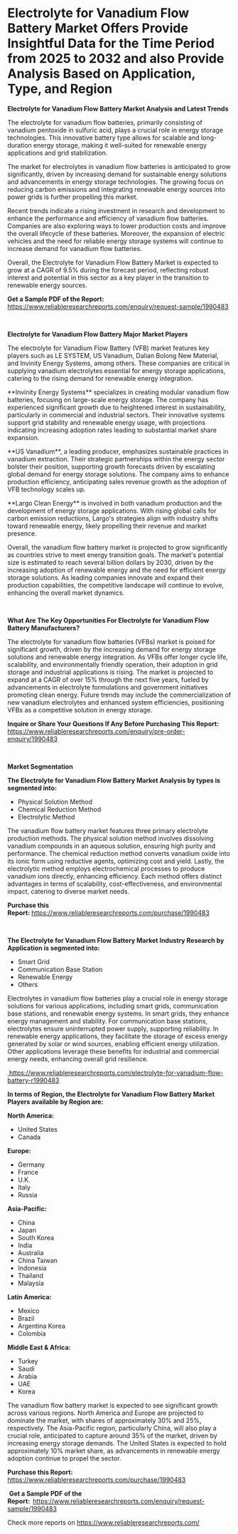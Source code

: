<p><h1>Electrolyte for Vanadium Flow Battery Market Offers Provide Insightful Data for the Time Period from 2025 to 2032 and also Provide Analysis Based on Application, Type, and Region</h1></p><p><strong>Electrolyte for Vanadium Flow Battery Market Analysis and Latest Trends</strong></p>
<p><p>The electrolyte for vanadium flow batteries, primarily consisting of vanadium pentoxide in sulfuric acid, plays a crucial role in energy storage technologies. This innovative battery type allows for scalable and long-duration energy storage, making it well-suited for renewable energy applications and grid stabilization.</p><p>The market for electrolytes in vanadium flow batteries is anticipated to grow significantly, driven by increasing demand for sustainable energy solutions and advancements in energy storage technologies. The growing focus on reducing carbon emissions and integrating renewable energy sources into power grids is further propelling this market. </p><p>Recent trends indicate a rising investment in research and development to enhance the performance and efficiency of vanadium flow batteries. Companies are also exploring ways to lower production costs and improve the overall lifecycle of these batteries. Moreover, the expansion of electric vehicles and the need for reliable energy storage systems will continue to increase demand for vanadium flow batteries.</p><p>Overall, the Electrolyte for Vanadium Flow Battery Market is expected to grow at a CAGR of 9.5% during the forecast period, reflecting robust interest and potential in this sector as a key player in the transition to renewable energy sources.</p></p>
<p><strong>Get a Sample PDF of the Report:&nbsp;</strong> <a href="https://www.reliableresearchreports.com/enquiry/request-sample/1990483?utm_campaign=3105&utm_medium=2&utm_source=Github&utm_content=ia&utm_term=03042025&utm_id=electrolyte-for-vanadium-flow-battery">https://www.reliableresearchreports.com/enquiry/request-sample/1990483</a></p>
<p>&nbsp;</p>
<p><strong>Electrolyte for Vanadium Flow Battery Major Market Players</strong></p>
<p><p>The electrolyte for Vanadium Flow Battery (VFB) market features key players such as LE SYSTEM, US Vanadium, Dalian Bolong New Material, and Invinity Energy Systems, among others. These companies are critical in supplying vanadium electrolytes essential for energy storage applications, catering to the rising demand for renewable energy integration.</p><p>**Invinity Energy Systems** specializes in creating modular vanadium flow batteries, focusing on large-scale energy storage. The company has experienced significant growth due to heightened interest in sustainability, particularly in commercial and industrial sectors. Their innovative systems support grid stability and renewable energy usage, with projections indicating increasing adoption rates leading to substantial market share expansion.</p><p>**US Vanadium**, a leading producer, emphasizes sustainable practices in vanadium extraction. Their strategic partnerships within the energy sector bolster their position, supporting growth forecasts driven by escalating global demand for energy storage solutions. The company aims to enhance production efficiency, anticipating sales revenue growth as the adoption of VFB technology scales up.</p><p>**Largo Clean Energy** is involved in both vanadium production and the development of energy storage applications. With rising global calls for carbon emission reductions, Largo's strategies align with industry shifts toward renewable energy, likely propelling their revenue and market presence. </p><p>Overall, the vanadium flow battery market is projected to grow significantly as countries strive to meet energy transition goals. The market's potential size is estimated to reach several billion dollars by 2030, driven by the increasing adoption of renewable energy and the need for efficient energy storage solutions. As leading companies innovate and expand their production capabilities, the competitive landscape will continue to evolve, enhancing the overall market dynamics.</p></p>
<p>&nbsp;</p>
<p><strong>What Are The Key Opportunities For Electrolyte for Vanadium Flow Battery Manufacturers?</strong></p>
<p><p>The electrolyte for vanadium flow batteries (VFBs) market is poised for significant growth, driven by the increasing demand for energy storage solutions and renewable energy integration. As VFBs offer longer cycle life, scalability, and environmentally friendly operation, their adoption in grid storage and industrial applications is rising. The market is projected to expand at a CAGR of over 15% through the next five years, fueled by advancements in electrolyte formulations and government initiatives promoting clean energy. Future trends may include the commercialization of new vanadium electrolytes and enhanced system efficiencies, positioning VFBs as a competitive solution in energy storage.</p></p>
<p><strong>Inquire or Share Your Questions If Any Before Purchasing This Report:</strong> <a href="https://www.reliableresearchreports.com/enquiry/pre-order-enquiry/1990483?utm_campaign=3105&utm_medium=2&utm_source=Github&utm_content=ia&utm_term=03042025&utm_id=electrolyte-for-vanadium-flow-battery">https://www.reliableresearchreports.com/enquiry/pre-order-enquiry/1990483</a></p>
<p>&nbsp;</p>
<p><strong>Market Segmentation</strong></p>
<p><strong>The Electrolyte for Vanadium Flow Battery Market Analysis by types is segmented into:</strong></p>
<p><ul><li>Physical Solution Method</li><li>Chemical Reduction Method</li><li>Electrolytic Method</li></ul></p>
<p><p>The vanadium flow battery market features three primary electrolyte production methods. The physical solution method involves dissolving vanadium compounds in an aqueous solution, ensuring high purity and performance. The chemical reduction method converts vanadium oxide into its ionic form using reductive agents, optimizing cost and yield. Lastly, the electrolytic method employs electrochemical processes to produce vanadium ions directly, enhancing efficiency. Each method offers distinct advantages in terms of scalability, cost-effectiveness, and environmental impact, catering to diverse market needs.</p></p>
<p><strong>Purchase this Report:&nbsp;</strong><a href="https://www.reliableresearchreports.com/purchase/1990483?utm_campaign=3105&utm_medium=2&utm_source=Github&utm_content=ia&utm_term=03042025&utm_id=electrolyte-for-vanadium-flow-battery">https://www.reliableresearchreports.com/purchase/1990483</a></p>
<p>&nbsp;</p>
<p><strong>The Electrolyte for Vanadium Flow Battery Market Industry Research by Application is segmented into:</strong></p>
<p><ul><li>Smart Grid</li><li>Communication Base Station</li><li>Renewable Energy</li><li>Others</li></ul></p>
<p><p>Electrolytes in vanadium flow batteries play a crucial role in energy storage solutions for various applications, including smart grids, communication base stations, and renewable energy systems. In smart grids, they enhance energy management and stability. For communication base stations, electrolytes ensure uninterrupted power supply, supporting reliability. In renewable energy applications, they facilitate the storage of excess energy generated by solar or wind sources, enabling efficient energy utilization. Other applications leverage these benefits for industrial and commercial energy needs, enhancing overall grid resilience.</p></p>
<p><a href="https://www.reliableresearchreports.com/electrolyte-for-vanadium-flow-battery-r1990483?utm_campaign=3105&utm_medium=2&utm_source=Github&utm_content=ia&utm_term=03042025&utm_id=electrolyte-for-vanadium-flow-battery">&nbsp;https://www.reliableresearchreports.com/electrolyte-for-vanadium-flow-battery-r1990483</a></p>
<p><strong>In terms of Region, the Electrolyte for Vanadium Flow Battery Market Players available by Region are:</strong></p>
<p>
    <p> <strong> North America: </strong>
        <ul>
            <li>United States</li>
            <li>Canada</li>
        </ul>
        </p> 
    <p> <strong> Europe: </strong>
        <ul>
            <li>Germany</li>
            <li>France</li>
            <li>U.K.</li>
            <li>Italy</li>
            <li>Russia</li>
        </ul>
        </p> 
    <p> <strong> Asia-Pacific: </strong>
        <ul>
            <li>China</li>
            <li>Japan</li>
            <li>South Korea</li>
            <li>India</li>
            <li>Australia</li>
            <li>China Taiwan</li>
            <li>Indonesia</li>
            <li>Thailand</li>
            <li>Malaysia</li>
        </ul>
        </p> 
    <p> <strong> Latin America: </strong>
        <ul>
            <li>Mexico</li>
            <li>Brazil</li>
            <li>Argentina Korea</li>
            <li>Colombia</li>
        </ul>
        </p> 
    <p> <strong> Middle East & Africa: </strong>
        <ul>
            <li>Turkey</li>
            <li>Saudi</li>
            <li>Arabia</li>
            <li>UAE</li>
            <li>Korea</li>
        </ul>
    </p>
    </p>
<p><p>The vanadium flow battery market is expected to see significant growth across various regions. North America and Europe are projected to dominate the market, with shares of approximately 30% and 25%, respectively. The Asia-Pacific region, particularly China, will also play a crucial role, anticipated to capture around 35% of the market, driven by increasing energy storage demands. The United States is expected to hold approximately 10% market share, as advancements in renewable energy adoption continue to propel the sector.</p></p>
<p><strong>Purchase this Report: </strong><a href="https://www.reliableresearchreports.com/purchase/1990483?utm_campaign=3105&utm_medium=2&utm_source=Github&utm_content=ia&utm_term=03042025&utm_id=electrolyte-for-vanadium-flow-battery">https://www.reliableresearchreports.com/purchase/1990483</a></p>
<p>&nbsp;<strong>Get a Sample PDF of the Report:&nbsp;&nbsp;</strong><a href="https://www.reliableresearchreports.com/enquiry/request-sample/1990483?utm_campaign=3105&utm_medium=2&utm_source=Github&utm_content=ia&utm_term=03042025&utm_id=electrolyte-for-vanadium-flow-battery">https://www.reliableresearchreports.com/enquiry/request-sample/1990483</a></p>
<p><strong></strong></p>
<p>Check more reports on <a href="https://www.reliableresearchreports.com/?utm_campaign=3105&utm_medium=2&utm_source=Github&utm_content=ia&utm_term=03042025&utm_id=electrolyte-for-vanadium-flow-battery">https://www.reliableresearchreports.com/</a></p>